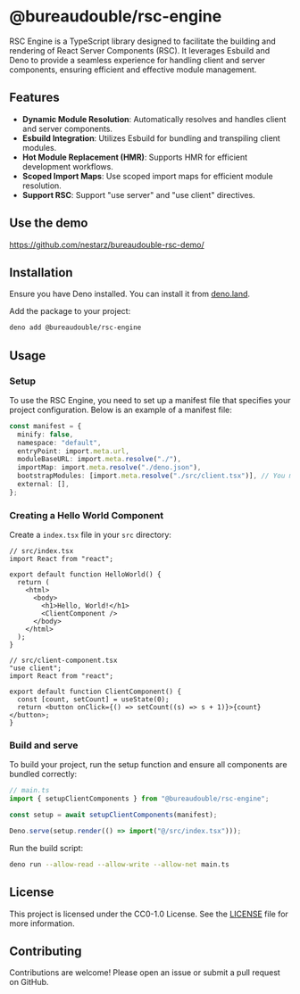 # @bureaudouble/rsc-engine

RSC Engine is a TypeScript library designed to facilitate the building and
rendering of React Server Components (RSC). It leverages Esbuild and Deno to
provide a seamless experience for handling client and server components,
ensuring efficient and effective module management.

## Features

- **Dynamic Module Resolution**: Automatically resolves and handles client and
  server components.
- **Esbuild Integration**: Utilizes Esbuild for bundling and transpiling client
  modules.
- **Hot Module Replacement (HMR)**: Supports HMR for efficient development
  workflows.
- **Scoped Import Maps**: Use scoped import maps for efficient module
  resolution.
- **Support RSC**: Support "use server" and "use client" directives.

## Use the demo

https://github.com/nestarz/bureaudouble-rsc-demo/

## Installation

Ensure you have Deno installed. You can install it from
[deno.land](https://deno.land/#installation).

Add the package to your project:

```bash
deno add @bureaudouble/rsc-engine
```

## Usage

### Setup

To use the RSC Engine, you need to set up a manifest file that specifies your
project configuration. Below is an example of a manifest file:

```ts
const manifest = {
  minify: false,
  namespace: "default",
  entryPoint: import.meta.url,
  moduleBaseURL: import.meta.resolve("./"),
  importMap: import.meta.resolve("./deno.json"),
  bootstrapModules: [import.meta.resolve("./src/client.tsx")], // You must provides a client.tsx
  external: [],
};
```

### Creating a Hello World Component

Create a `index.tsx` file in your `src` directory:

```tsx
// src/index.tsx
import React from "react";

export default function HelloWorld() {
  return (
    <html>
      <body>
        <h1>Hello, World!</h1>
        <ClientComponent />
      </body>
    </html>
  );
}

// src/client-component.tsx
"use client";
import React from "react";

export default function ClientComponent() {
  const [count, setCount] = useState(0);
  return <button onClick={() => setCount((s) => s + 1)}>{count}</button>;
}
```

### Build and serve

To build your project, run the setup function and ensure all components are
bundled correctly:

```typescript
// main.ts
import { setupClientComponents } from "@bureaudouble/rsc-engine";

const setup = await setupClientComponents(manifest);

Deno.serve(setup.render(() => import("@/src/index.tsx")));
```

Run the build script:

```bash
deno run --allow-read --allow-write --allow-net main.ts
```

## License

This project is licensed under the CC0-1.0 License. See the [LICENSE](LICENSE)
file for more information.

## Contributing

Contributions are welcome! Please open an issue or submit a pull request on
GitHub.
